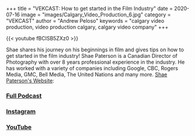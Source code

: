 +++
title = "VEKCAST: How to get started in the Film Industry"
date = 2020-07-16
image = "images/Calgary_Video_Production_6.jpg"
category = "VEKCAST"
author = "Andrew Peloso"
keywords = "calgary video production, video production calgary, calgary video company"
+++

{{< youtube fBClSB5ZXz0 >}}

Shae shares his journey on his beginnings in film and gives tips on how to get started in the film industry! Shae Paterson is a Canadian Director of Photography with over 8 years professional experience in the industry. He has worked with a variety of companies including Google, CBC, Rogers Media, GMC, Bell Media, The United Nations and many more. [Shae Paterson's Website](https://www.shaepaterson.ca/):

### [Full Podcast](https://anchor.fm/vek-labs)
### [Instagram](https://www.instagram.com/veklabs/)
### [YouTube](https://www.youtube.com/channel/UC_8CmynHCINGSOZftHJGoUQ)
